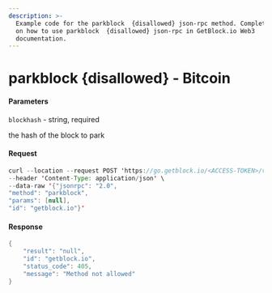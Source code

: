 ```yaml
---
description: >-
  Example code for the parkblock  {disallowed} json-rpc method. Сomplete guide
  on how to use parkblock  {disallowed} json-rpc in GetBlock.io Web3
  documentation.
---
```


# parkblock {disallowed} - Bitcoin

#### Parameters

`blockhash` - string, required

the hash of the block to park

#### Request

```java
curl --location --request POST 'https://go.getblock.io/<ACCESS-TOKEN>/v1/mainnet/' \
--header 'Content-Type: application/json' \
--data-raw '{"jsonrpc": "2.0",
"method": "parkblock",
"params": [null],
"id": "getblock.io"}'
```

#### Response

```java
{
    "result": "null",
    "id": "getblock.io",
    "status_code": 405,
    "message": "Method not allowed"
}
```
